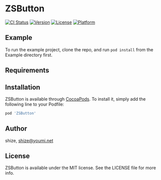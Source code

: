 # ZSButton

[![CI Status](http://img.shields.io/travis/shize/ZSButton.svg?style=flat)](https://travis-ci.org/shize/ZSButton)
[![Version](https://img.shields.io/cocoapods/v/ZSButton.svg?style=flat)](http://cocoapods.org/pods/ZSButton)
[![License](https://img.shields.io/cocoapods/l/ZSButton.svg?style=flat)](http://cocoapods.org/pods/ZSButton)
[![Platform](https://img.shields.io/cocoapods/p/ZSButton.svg?style=flat)](http://cocoapods.org/pods/ZSButton)

## Example

To run the example project, clone the repo, and run `pod install` from the Example directory first.

## Requirements

## Installation

ZSButton is available through [CocoaPods](http://cocoapods.org). To install
it, simply add the following line to your Podfile:

```ruby
pod 'ZSButton'
```

## Author

shize, shize@youmi.net

## License

ZSButton is available under the MIT license. See the LICENSE file for more info.
